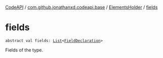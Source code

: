 [CodeAPI](../../index.md) / [com.github.jonathanxd.codeapi.base](../index.md) / [ElementsHolder](index.md) / [fields](.)

# fields

`abstract val fields: `[`List`](https://kotlinlang.org/api/latest/jvm/stdlib/kotlin.collections/-list/index.html)`<`[`FieldDeclaration`](../-field-declaration/index.md)`>`

Fields of the type.

